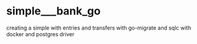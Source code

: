 # simple___bank_go

creating a simple with entries and transfers with go-migrate and sqlc with docker and postgres driver 
